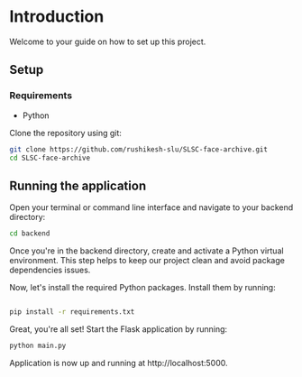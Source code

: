 # Introduction
Welcome to your guide on how to set up this project.
## Setup

### Requirements
- Python

Clone the repository using git:

```bash
git clone https://github.com/rushikesh-slu/SLSC-face-archive.git
cd SLSC-face-archive
```

## Running the application

Open your terminal or command line interface and navigate to your  backend directory:

```bash
cd backend
```
Once you're in the backend directory, create and activate a Python virtual environment. This step helps to keep our project clean and avoid package dependencies issues.

Now, let's install the required Python packages. Install them by running:

```bash

pip install -r requirements.txt
```
Great, you're all set! Start the Flask application by running:

```bash
python main.py
```
Application is now up and running at http://localhost:5000.
